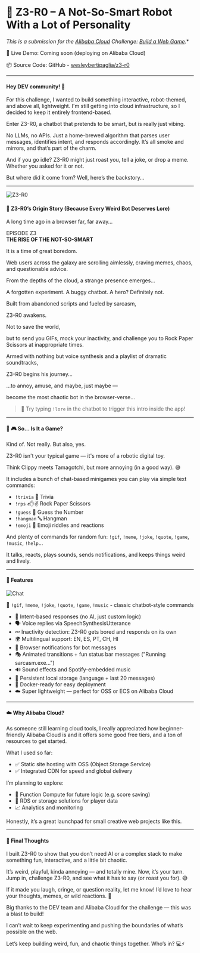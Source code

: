 # 🤖 Z3-R0 – A Not-So-Smart Robot With a Lot of Personality

*This is a submission for the [Alibaba Cloud](https://int.alibabacloud.com/m/1000402443/) Challenge: [Build a Web Game](https://dev.to/challenges/alibaba).**

🔗 Live Demo: Coming soon (deploying on Alibaba Cloud)

📦 Source Code: GitHub - [wesleybertipaglia/z3-r0](https://github.com/wesleybertipaglia/z3-r0)

---

#### Hey DEV community! 👋 
For this challenge, I wanted to build something interactive, robot-themed, and above all, lightweight. I'm still getting into cloud infrastructure, so I decided to keep it entirely frontend-based.

Enter Z3-R0, a chatbot that pretends to be smart, but is really just vibing.

No LLMs, no APIs. Just a home-brewed algorithm that parses user messages, identifies intent, and responds accordingly. It’s all smoke and mirrors, and that’s part of the charm.

And if you go idle? Z3-R0 might just roast you, tell a joke, or drop a meme. Whether you asked for it or not.

But where did it come from? Well, here’s the backstory…

---

![Z3-R0](https://dev-to-uploads.s3.amazonaws.com/uploads/articles/iu94f967anhpolbni7j0.jpg)

#### 🌌 Z3-R0’s Origin Story (Because Every Weird Bot Deserves Lore)

A long time ago in a browser far, far away…

EPISODE Z3  
**THE RISE OF THE NOT-SO-SMART**

It is a time of great boredom.

Web users across the galaxy are scrolling aimlessly, craving memes, chaos, and questionable advice.

From the depths of the cloud, a strange presence emerges…

A forgotten experiment. A buggy chatbot. A hero? Definitely not.

Built from abandoned scripts and fueled by sarcasm,

Z3-R0 awakens.

Not to save the world,

but to send you GIFs, mock your inactivity, and challenge you to Rock Paper Scissors at inappropriate times.

Armed with nothing but voice synthesis and a playlist of dramatic soundtracks, 

Z3-R0 begins his journey...

...to annoy, amuse, and maybe, just maybe —

become the most chaotic bot in the browser-verse...

> 🔎 Try typing `!lore` in the chatbot to trigger this intro inside the app!

---

#### 🤔 🎮 So... Is It a Game?
Kind of. Not really. But also, yes.

Z3-R0 isn't your typical game — it's more of a robotic digital toy.

Think Clippy meets Tamagotchi, but more annoying (in a good way). 😅

It includes a bunch of chat-based minigames you can play via simple text commands:

- `!trivia` 🧠 Trivia
- `!rps` ✊✋✌️ Rock Paper Scissors
- `!guess` 🎯 Guess the Number
- `!hangman` 🔤 Hangman
- `!emoji` 👑 Emoji riddles and reactions

And plenty of commands for random fun:
`!gif`, `!meme`, `!joke`, `!quote`, `!game`, `!music`, `!help`...

It talks, reacts, plays sounds, sends notifications, and keeps things weird and lively.

---

#### 🔧 Features

![Chat](https://dev-to-uploads.s3.amazonaws.com/uploads/articles/7ug0uupguph5g4ch6gv6.png)

👾 `!gif`, `!meme`, `!joke`, `!quote`, `!game`, `!music` - classic chatbot-style commands
- 🧠 Intent-based responses (no AI, just custom logic)
- 🗣️ Voice replies via SpeechSynthesisUtterance
- 💤 Inactivity detection: Z3-R0 gets bored and responds on its own
- 🌍 Multilingual support: EN, ES, PT, CH, HI
- 🔔 Browser notifications for bot messages
- 🎭 Animated transitions + fun status bar messages ("Running sarcasm.exe...")
- 🔊 Sound effects and Spotify-embedded music
- 💾 Persistent local storage (language + last 20 messages)
- 🐳 Docker-ready for easy deployment
- ☁️ Super lightweight — perfect for OSS or ECS on Alibaba Cloud

---

#### ☁️ Why Alibaba Cloud?
As someone still learning cloud tools, I really appreciated how beginner-friendly Alibaba Cloud is and it offers some good free tiers, and a ton of resources to get started.

What I used so far:

- ✅ Static site hosting with OSS (Object Storage Service)
- ✅ Integrated CDN for speed and global delivery

I’m planning to explore:

- 🚀 Function Compute for future logic (e.g. score saving)
- 🧠 RDS or storage solutions for player data
- 📈 Analytics and monitoring

Honestly, it’s a great launchpad for small creative web projects like this.

---

#### 💬 Final Thoughts
I built Z3-R0 to show that you don’t need AI or a complex stack to make something fun, interactive, and a little bit chaotic.

It’s weird, playful, kinda annoying — and totally mine.
Now, it’s your turn. Jump in, challenge Z3-R0, and see what it has to say (or roast you for). 😅

If it made you laugh, cringe, or question reality, let me know! I’d love to hear your thoughts, memes, or wild reactions. 🙌

Big thanks to the DEV team and Alibaba Cloud for the challenge — this was a blast to build!

I can’t wait to keep experimenting and pushing the boundaries of what’s possible on the web.

Let’s keep building weird, fun, and chaotic things together. Who’s in? 💻⚡
